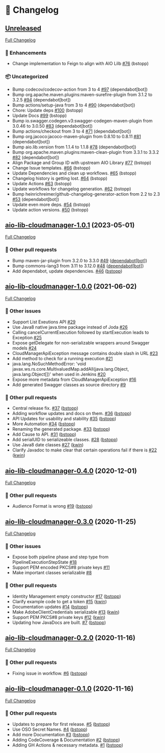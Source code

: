 # 📑 Changelog

## [Unreleased](https://github.com/adobe/aio-lib-java-cloudmanager/tree/main)

[Full Changelog](https://github.com/adobe/aio-lib-java-cloudmanager/compare/aio-lib-cloudmanager-1.0.1...HEAD)

### 🚀 Enhancements

- Change implementation to Feign to align with AIO Lilb [#76](https://github.com/adobe/aio-lib-java-cloudmanager/pull/76) (bstopp)

### 📦 Uncategorized

- Bump codecov/codecov-action from 3 to 4 [#97](https://github.com/adobe/aio-lib-java-cloudmanager/pull/97) (dependabot[bot])
- Bump org.apache.maven.plugins:maven-surefire-plugin from 3.1.2 to 3.2.5 [#94](https://github.com/adobe/aio-lib-java-cloudmanager/pull/94) (dependabot[bot])
- Bump actions/setup-java from 3 to 4 [#90](https://github.com/adobe/aio-lib-java-cloudmanager/pull/90) (dependabot[bot])
- Chore: Update deps [#100](https://github.com/adobe/aio-lib-java-cloudmanager/pull/100) (bstopp)
- Update Docs [#99](https://github.com/adobe/aio-lib-java-cloudmanager/pull/99) (bstopp)
- Bump io.swagger.codegen.v3:swagger-codegen-maven-plugin from 3.0.46 to 3.0.50 [#83](https://github.com/adobe/aio-lib-java-cloudmanager/pull/83) (dependabot[bot])
- Bump actions/checkout from 3 to 4 [#71](https://github.com/adobe/aio-lib-java-cloudmanager/pull/71) (dependabot[bot])
- Bump org.jacoco:jacoco-maven-plugin from 0.8.10 to 0.8.11 [#81](https://github.com/adobe/aio-lib-java-cloudmanager/pull/81) (dependabot[bot])
- Bump aio.lib.version from 1.1.4 to 1.1.8 [#78](https://github.com/adobe/aio-lib-java-cloudmanager/pull/78) (dependabot[bot])
- Bump org.apache.maven.plugins:maven-clean-plugin from 3.3.1 to 3.3.2 [#82](https://github.com/adobe/aio-lib-java-cloudmanager/pull/82) (dependabot[bot])
- Align Package and Group ID with upstream AIO Library [#77](https://github.com/adobe/aio-lib-java-cloudmanager/pull/77) (bstopp)
- Change Issue templates. [#66](https://github.com/adobe/aio-lib-java-cloudmanager/pull/66) (bstopp)
- Update Dependencies and clean up workflows. [#65](https://github.com/adobe/aio-lib-java-cloudmanager/pull/65) (bstopp)
- Changelog history is getting lost. [#64](https://github.com/adobe/aio-lib-java-cloudmanager/pull/64) (bstopp)
- Update Actions [#63](https://github.com/adobe/aio-lib-java-cloudmanager/pull/63) (bstopp)
- Update workflows for changelog generation. [#62](https://github.com/adobe/aio-lib-java-cloudmanager/pull/62) (bstopp)
- Bump heinrichreimer/github-changelog-generator-action from 2.2 to 2.3 [#53](https://github.com/adobe/aio-lib-java-cloudmanager/pull/53) (dependabot[bot])
- Update even more deps. [#54](https://github.com/adobe/aio-lib-java-cloudmanager/pull/54) (bstopp)
- Update action versions. [#50](https://github.com/adobe/aio-lib-java-cloudmanager/pull/50) (bstopp)


## [aio-lib-cloudmanager-1.0.1](https://github.com/adobe/aio-lib-java-cloudmanager/tree/aio-lib-cloudmanager-1.0.1) (2023-05-01)

[Full Changelog](https://github.com/adobe/aio-lib-java-cloudmanager/compare/aio-lib-cloudmanager-1.0.0...aio-lib-cloudmanager-1.0.1)

### 📁 Other pull requests

- Bump maven-jar-plugin from 3.2.0 to 3.3.0 [\#49](https://github.com/adobe/aio-lib-java-cloudmanager/pull/49) ([dependabot[bot]](https://github.com/apps/dependabot))
- Bump commons-lang3 from 3.11 to 3.12.0 [\#48](https://github.com/adobe/aio-lib-java-cloudmanager/pull/48) ([dependabot[bot]](https://github.com/apps/dependabot))
- Add dependabot, update dependencies. [\#46](https://github.com/adobe/aio-lib-java-cloudmanager/pull/46) ([bstopp](https://github.com/bstopp))

## [aio-lib-cloudmanager-1.0.0](https://github.com/adobe/aio-lib-java-cloudmanager/tree/aio-lib-cloudmanager-1.0.0) (2021-06-02)

[Full Changelog](https://github.com/adobe/aio-lib-java-cloudmanager/compare/aio-lib-cloudmanager-0.4.0...aio-lib-cloudmanager-1.0.0)

### 📁 Other issues

- Support List Exeutions API [\#29](https://github.com/adobe/aio-lib-java-cloudmanager/issues/29)
- Use Java8 native java.time package instead of Joda [\#26](https://github.com/adobe/aio-lib-java-cloudmanager/issues/26)
- Calling cancelCurrentExecution followed by startExecution leads to Exception [\#25](https://github.com/adobe/aio-lib-java-cloudmanager/issues/25)
- Expose getDelegate for non-serializable wrappers around Swagger models [\#24](https://github.com/adobe/aio-lib-java-cloudmanager/issues/24)
- CloudManagerApiException message contains double slash in URL [\#23](https://github.com/adobe/aio-lib-java-cloudmanager/issues/23)
- Add method to check for a running execution [\#21](https://github.com/adobe/aio-lib-java-cloudmanager/issues/21)
- java.lang.NoSuchMethodError: 'void javax.ws.rs.core.MultivaluedMap.addAll\(java.lang.Object, java.lang.Object\[\]\)' when used in Jenkins [\#20](https://github.com/adobe/aio-lib-java-cloudmanager/issues/20)
- Expose more metadata from CloudManagerApiException [\#16](https://github.com/adobe/aio-lib-java-cloudmanager/issues/16)
- Add generated Swagger classes as source directory [\#9](https://github.com/adobe/aio-lib-java-cloudmanager/issues/9)

### 📁 Other pull requests

- Central release fix. [\#37](https://github.com/adobe/aio-lib-java-cloudmanager/pull/37) ([bstopp](https://github.com/bstopp))
- Adding workflow updates and docs on them. [\#36](https://github.com/adobe/aio-lib-java-cloudmanager/pull/36) ([bstopp](https://github.com/bstopp))
- API Updates for usability and stability [\#35](https://github.com/adobe/aio-lib-java-cloudmanager/pull/35) ([bstopp](https://github.com/bstopp))
- More Automation [\#34](https://github.com/adobe/aio-lib-java-cloudmanager/pull/34) ([bstopp](https://github.com/bstopp))
- Renaming the generated package. [\#33](https://github.com/adobe/aio-lib-java-cloudmanager/pull/33) ([bstopp](https://github.com/bstopp))
- Add Cause to API. [\#31](https://github.com/adobe/aio-lib-java-cloudmanager/pull/31) ([bstopp](https://github.com/bstopp))
- Add serialUID to serializeable classes. [\#28](https://github.com/adobe/aio-lib-java-cloudmanager/pull/28) ([bstopp](https://github.com/bstopp))
- Use Java8 date classes [\#27](https://github.com/adobe/aio-lib-java-cloudmanager/pull/27) ([kwin](https://github.com/kwin))
- Clarify Javadoc to make clear that certain operations fail if there is [\#22](https://github.com/adobe/aio-lib-java-cloudmanager/pull/22) ([kwin](https://github.com/kwin))

## [aio-lib-cloudmanager-0.4.0](https://github.com/adobe/aio-lib-java-cloudmanager/tree/aio-lib-cloudmanager-0.4.0) (2020-12-01)

[Full Changelog](https://github.com/adobe/aio-lib-java-cloudmanager/compare/aio-lib-cloudmanager-0.3.0...aio-lib-cloudmanager-0.4.0)

### 📁 Other pull requests

- Audience Format is wrong [\#19](https://github.com/adobe/aio-lib-java-cloudmanager/pull/19) ([bstopp](https://github.com/bstopp))

## [aio-lib-cloudmanager-0.3.0](https://github.com/adobe/aio-lib-java-cloudmanager/tree/aio-lib-cloudmanager-0.3.0) (2020-11-25)

[Full Changelog](https://github.com/adobe/aio-lib-java-cloudmanager/compare/aio-lib-cloudmanager-0.2.0...aio-lib-cloudmanager-0.3.0)

### 📁 Other issues

- Expose both pipeline phase and step type from PipelineExecutionStepState [\#18](https://github.com/adobe/aio-lib-java-cloudmanager/issues/18)
- Support PEM encoded PKCS\#8 private keys [\#11](https://github.com/adobe/aio-lib-java-cloudmanager/issues/11)
- Make important classes serializable [\#8](https://github.com/adobe/aio-lib-java-cloudmanager/issues/8)

### 📁 Other pull requests

- Identity Management empty constructor [\#17](https://github.com/adobe/aio-lib-java-cloudmanager/pull/17) ([bstopp](https://github.com/bstopp))
- Clarify example code to get a token [\#15](https://github.com/adobe/aio-lib-java-cloudmanager/pull/15) ([kwin](https://github.com/kwin))
- Documentation updates [\#14](https://github.com/adobe/aio-lib-java-cloudmanager/pull/14) ([bstopp](https://github.com/bstopp))
- Make AdobeClientCredentials serializable [\#13](https://github.com/adobe/aio-lib-java-cloudmanager/pull/13) ([kwin](https://github.com/kwin))
- Support PEM PKCS\#8 private keys [\#12](https://github.com/adobe/aio-lib-java-cloudmanager/pull/12) ([kwin](https://github.com/kwin))
- Updating how JavaDocs are built. [\#7](https://github.com/adobe/aio-lib-java-cloudmanager/pull/7) ([bstopp](https://github.com/bstopp))

## [aio-lib-cloudmanager-0.2.0](https://github.com/adobe/aio-lib-java-cloudmanager/tree/aio-lib-cloudmanager-0.2.0) (2020-11-16)

[Full Changelog](https://github.com/adobe/aio-lib-java-cloudmanager/compare/aio-lib-cloudmanager-0.1.0...aio-lib-cloudmanager-0.2.0)

### 📁 Other pull requests

- Fixing issue in workflow. [\#6](https://github.com/adobe/aio-lib-java-cloudmanager/pull/6) ([bstopp](https://github.com/bstopp))

## [aio-lib-cloudmanager-0.1.0](https://github.com/adobe/aio-lib-java-cloudmanager/tree/aio-lib-cloudmanager-0.1.0) (2020-11-16)

[Full Changelog](https://github.com/adobe/aio-lib-java-cloudmanager/compare/05c447c0b929e62c320a7cc8b262da65a58708a4...aio-lib-cloudmanager-0.1.0)

### 📁 Other pull requests

- Updates to prepare for first release. [\#5](https://github.com/adobe/aio-lib-java-cloudmanager/pull/5) ([bstopp](https://github.com/bstopp))
- Use OSO Secret Names. [\#4](https://github.com/adobe/aio-lib-java-cloudmanager/pull/4) ([bstopp](https://github.com/bstopp))
- Add more Documentation [\#3](https://github.com/adobe/aio-lib-java-cloudmanager/pull/3) ([bstopp](https://github.com/bstopp))
- Adding CodeCoverage & Documentation [\#2](https://github.com/adobe/aio-lib-java-cloudmanager/pull/2) ([bstopp](https://github.com/bstopp))
- Adding GH Actions & necessary metadata. [\#1](https://github.com/adobe/aio-lib-java-cloudmanager/pull/1) ([bstopp](https://github.com/bstopp))



